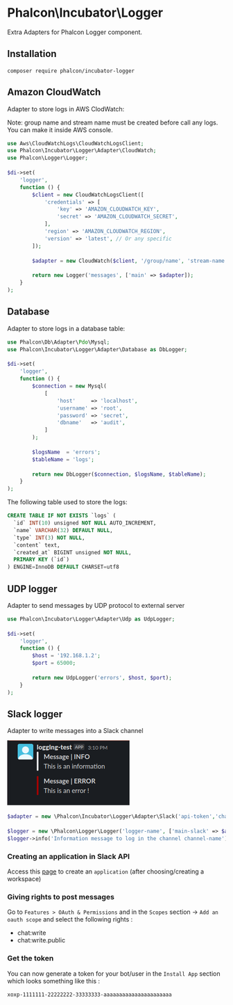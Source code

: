 # Phalcon\Incubator\Logger

Extra Adapters for Phalcon Logger component.

## Installation

```
composer require phalcon/incubator-logger
```

## Amazon CloudWatch

Adapter to store logs in AWS ClodWatch:

Note: group name and stream name must be created before call any logs.
You can make it inside AWS console. 

```php
use Aws\CloudWatchLogs\CloudWatchLogsClient;
use Phalcon\Incubator\Logger\Adapter\CloudWatch;
use Phalcon\Logger\Logger;

$di->set(
    'logger',
    function () {
        $client = new CloudWatchLogsClient([
            'credentials' => [
                'key' => 'AMAZON_CLOUDWATCH_KEY',
                'secret' => 'AMAZON_CLOUDWATCH_SECRET',
            ],
            'region' => 'AMAZON_CLOUDWATCH_REGION',
            'version' => 'latest', // Or any specific
        ]);

        $adapter = new CloudWatch($client, '/group/name', 'stream-name');

        return new Logger('messages', ['main' => $adapter]);
    }
);
```

## Database

Adapter to store logs in a database table:

```php
use Phalcon\Db\Adapter\Pdo\Mysql;
use Phalcon\Incubator\Logger\Adapter\Database as DbLogger;

$di->set(
    'logger',
    function () {
        $connection = new Mysql(
            [
                'host'     => 'localhost',
                'username' => 'root',
                'password' => 'secret',
                'dbname'   => 'audit',
            ]
        );

        $logsName  = 'errors';
        $tableName = 'logs';

        return new DbLogger($connection, $logsName, $tableName);
    }
);
```

The following table used to store the logs:

```sql
CREATE TABLE IF NOT EXISTS `logs` (
  `id` INT(10) unsigned NOT NULL AUTO_INCREMENT,
  `name` VARCHAR(32) DEFAULT NULL,
  `type` INT(3) NOT NULL,
  `content` text,
  `created_at` BIGINT unsigned NOT NULL,
  PRIMARY KEY (`id`)
) ENGINE=InnoDB DEFAULT CHARSET=utf8
```

## UDP logger

Adapter to send messages by UDP protocol to external server

```php
use Phalcon\Incubator\Logger\Adapter\Udp as UdpLogger;

$di->set(
    'logger',
    function () {
        $host = '192.168.1.2';
        $port = 65000;

        return new UdpLogger('errors', $host, $port);
    }
);
```

## Slack logger

Adapter to write messages into a Slack channel

![slack-log](.assets/slack-log.png)

```php
$adapter = new \Phalcon\Incubator\Logger\Adapter\Slack('api-token','channel-name');

$logger = new \Phalcon\Logger\Logger('logger-name', ['main-slack' => $adapter]);
$logger->info('Information message to log in the channel channel-name');
```

### Creating an application in Slack API

Access this [page](https://api.slack.com/apps) to create an `application` (after choosing/creating a workspace)

### Giving rights to post messages
Go to `Features > OAuth & Permissions` and in the `Scopes` section -> `Add an oauth scope` and select the following rights :

- chat:write
- chat:write.public

### Get the token
You can now generate a token for your bot/user in the `Install App` section which looks something like this :
```
xoxp-1111111-22222222-33333333-aaaaaaaaaaaaaaaaaaaaaa
```
